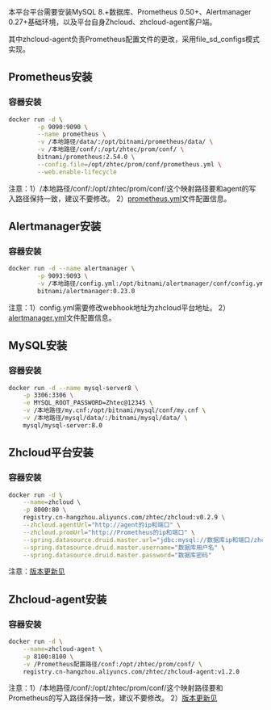 本平台平台需要安装MySQL 8.+数据库、Prometheus 0.50+、Alertmanager 0.27+基础环境，以及平台自身Zhcloud、zhcloud-agent客户端。

其中zhcloud-agent负责Prometheus配置文件的更改，采用file_sd_configs模式实现。

## Prometheus安装

### 容器安装

```bash
docker run -d \
        -p 9090:9090 \
        --name prometheus \
        -v /本地路径/data/:/opt/bitnami/prometheus/data/ \
        -v /本地路径/conf/:/opt/zhtec/prom/conf/ \
        bitnami/prometheus:2.54.0 \
        --config.file=/opt/zhtec/prom/conf/prometheus.yml \
        --web.enable-lifecycle
```

注意：1）/本地路径/conf/:/opt/zhtec/prom/conf/这个映射路径要和agent的写入路径保持一致，建议不要修改。
2）[prometheus.yml](../prometheus/prometheus.yml)文件配置信息。

## Alertmanager安装

### 容器安装

```bash
docker run -d --name alertmanager \
        -p 9093:9093 \
        -v /本地路径/config.yml:/opt/bitnami/alertmanager/conf/config.yml \
        bitnami/alertmanager:0.23.0
```

注意：1）config.yml需要修改webhook地址为zhcloud平台地址。
2）[alertmanager.yml](../prometheus/config.yml)文件配置信息。

## MySQL安装

### 容器安装

```bash
docker run -d --name mysql-server8 \
    -p 3306:3306 \
    -e MYSQL_ROOT_PASSWORD=Zhtec@12345 \
    -v /本地路径/my.cnf:/opt/bitnami/mysql/conf/my.cnf \
    -v /本地路径/mysql/data/:/bitnami/mysql/data/ \
    mysql/mysql-server:8.0
```
## Zhcloud平台安装

### 容器安装

```bash
docker run -d \
    --name=zhcloud \
    -p 8000:80 \
    registry.cn-hangzhou.aliyuncs.com/zhtec/zhcloud:v0.2.9 \
    --zhcloud.agentUrl="http://agent的ip和端口" \
    --zhcloud.promUrl="http://Prometheus的ip和端口" \
    --spring.datasource.druid.master.url="jdbc:mysql://数据库ip和端口/zhcloud?useUnicode=true&characterEncoding=utf8&zeroDateTimeBehavior=convertToNull&useSSL=true&serverTimezone=GMT%2B8" \
    --spring.datasource.druid.master.username="数据库用户名" \
    --spring.datasource.druid.master.password="数据库密码"
```
注意：[版本更新见](release.md)
## Zhcloud-agent安装

### 容器安装

```bash
docker run -d \
    --name=zhcloud-agent \
    -p 8100:8100 \
    -v /Prometheus配置路径/conf:/opt/zhtec/prom/conf/ \
    registry.cn-hangzhou.aliyuncs.com/zhtec/zhcloud-agent:v1.2.0
```
注意：1）/本地路径/conf/:/opt/zhtec/prom/conf/这个映射路径要和Prometheus的写入路径保持一致，建议不要修改。
2）[版本更新见](agent-release.md)